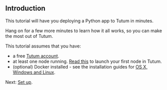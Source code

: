 ## Introduction

This tutorial will have you deploying a Python app to Tutum in minutes. 

Hang on for a few more minutes to learn how it all works, so you can make the most out of Tutum.

This tutorial assumes that you have:

- a free [Tutum account](https://dashboard.tutum.co/accounts/register/).
- at least one node running. [Read this](https://support.tutum.co/support/solutions/articles/5000523221-your-first-node) to launch your first node in Tutum.
- (optional) Docker installed - see the installation guides for [OS X, Windows and Linux](https://docs.docker.com/installation/#installation).

Next: [Set up](https://tutum.freshdesk.com/support/solutions/articles/5000539695).